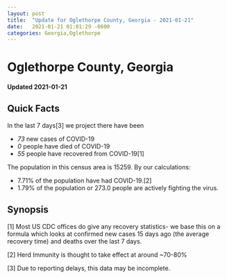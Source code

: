 ```yaml
---
layout: post
title:  "Update for Oglethorpe County, Georgia - 2021-01-21"
date:   2021-01-21 01:01:29 -0600
categories: Georgia,Oglethorpe
---
```


# Oglethorpe County, Georgia
#### Updated 2021-01-21

## Quick Facts

In the last 7 days[3] we project there have been
- *73* new cases of COVID-19
- *0* people have died of COVID-19
- *55* people have recovered from COVID-19[1]

The population in this census area is 15259. By our calculations:
- 7.71% of the population have had COVID-19.[2]
- 1.79% of the population or 273.0 people are actively fighting the virus.

## Synopsis




[1] Most US CDC offices do give any recovery statistics- we base this on a formula which looks at confirmed new cases
15 days ago (the average recovery time) and deaths over the last 7 days.

[2] Herd Immunity is thought to take effect at around ~70-80%

[3] Due to reporting delays, this data may be incomplete.
 
    